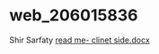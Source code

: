 # web_206015836
Shir Sarfaty
[read me- clinet side.docx](https://github.com/shirsar/web_206015836/files/10227363/read.me-.clinet.side.docx)
